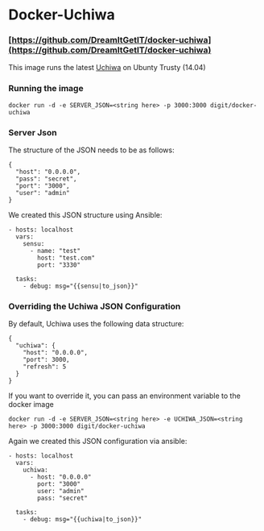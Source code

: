 # Docker-Uchiwa

### [https://github.com/DreamItGetIT/docker-uchiwa](https://github.com/DreamItGetIT/docker-uchiwa)

This image runs the latest [Uchiwa](https://uchiwa.io) on Ubunty Trusty (14.04)

### Running the image

```
docker run -d -e SERVER_JSON=<string here> -p 3000:3000 digit/docker-uchiwa
```

### Server Json

The structure of the JSON needs to be as follows:

```
{
  "host": "0.0.0.0",
  "pass": "secret",
  "port": "3000",
  "user": "admin"
}
```
We created this JSON structure using Ansible:

```
- hosts: localhost
  vars:
    sensu:
      - name: "test"
        host: "test.com"
        port: "3330"

  tasks:
    - debug: msg="{{sensu|to_json}}"
```

### Overriding the Uchiwa JSON Configuration

By default, Uchiwa uses the following data structure:

```
{
  "uchiwa": {
    "host": "0.0.0.0",
    "port": 3000,
    "refresh": 5
  }
}
```

If you want to override it, you can pass an environment variable to the docker image

```
docker run -d -e SERVER_JSON=<string here> -e UCHIWA_JSON=<string here> -p 3000:3000 digit/docker-uchiwa
```

Again we created this JSON configuration via ansible:

```
- hosts: localhost
  vars:
    uchiwa:
      - host: "0.0.0.0"
        port: "3000"
        user: "admin"
        pass: "secret"

  tasks:
    - debug: msg="{{uchiwa|to_json}}"
```
